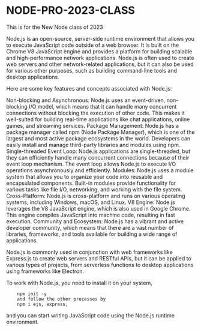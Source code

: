 # NODE-PRO-2023-CLASS
This is for the New Node class of 2023


Node.js is an open-source, server-side runtime environment that allows you to execute JavaScript code outside of a web browser. It is built on the Chrome V8 JavaScript engine and provides a platform for building scalable and high-performance network applications. Node.js is often used to create web servers and other network-related applications, but it can also be used for various other purposes, such as building command-line tools and desktop applications.

Here are some key features and concepts associated with Node.js:

Non-blocking and Asynchronous: Node.js uses an event-driven, non-blocking I/O model, which means that it can handle many concurrent connections without blocking the execution of other code. This makes it well-suited for building real-time applications like chat applications, online games, and streaming services.
Package Management: Node.js has a package manager called npm (Node Package Manager), which is one of the largest and most active package ecosystems in the world. Developers can easily install and manage third-party libraries and modules using npm.
Single-threaded Event Loop: Node.js applications are single-threaded, but they can efficiently handle many concurrent connections because of their event loop mechanism. The event loop allows Node.js to execute I/O operations asynchronously and efficiently.
Modules: Node.js uses a module system that allows you to organize your code into reusable and encapsulated components. Built-in modules provide functionality for various tasks like file I/O, networking, and working with the file system.
Cross-Platform: Node.js is cross-platform and runs on various operating systems, including Windows, macOS, and Linux.
V8 Engine: Node.js leverages the V8 JavaScript engine, which is also used in Google Chrome. This engine compiles JavaScript into machine code, resulting in fast execution.
Community and Ecosystem: Node.js has a vibrant and active developer community, which means that there are a vast number of libraries, frameworks, and tools available for building a wide range of applications.

Node.js is commonly used in conjunction with web frameworks like Express.js to create web servers and RESTful APIs, but it can be applied to various types of projects, from serverless functions to desktop applications using frameworks like Electron.

To work with Node.js, you need to install it on your system, 
        
        npm init -y
        and follow the other processes by
        npm i ejs, express,
and you can start writing JavaScript code using the Node.js runtime environment.

